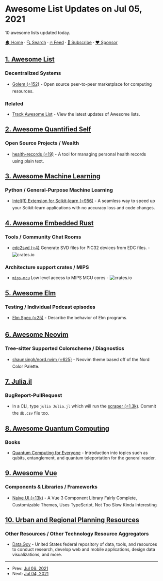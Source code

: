 # Awesome List Updates on Jul 05, 2021

10 awesome lists updated today.

[🏠 Home](/README.md) · [🔍 Search](https://www.trackawesomelist.com/search/) · [🔥 Feed](https://www.trackawesomelist.com/rss.xml) · [📮 Subscribe](https://trackawesomelist.us17.list-manage.com/subscribe?u=d2f0117aa829c83a63ec63c2f&id=36a103854c) · [❤️  Sponsor](https://github.com/sponsors/theowenyoung)



## [1. Awesome List](/content/sindresorhus/awesome/README.md)

### Decentralized Systems

*   [Golem (⭐152)](https://github.com/golemfactory/awesome-golem#readme) - Open source peer-to-peer marketplace for computing resources.

### Related

*   [Track Awesome List](https://www.trackawesomelist.com) - View the latest updates of Awesome lists.

## [2. Awesome Quantified Self](/content/woop/awesome-quantified-self/README.md)

### Open Source Projects / Wealth

*   [health-records (⭐19)](https://github.com/pacogomez/health-records) - A tool for managing personal health records using plain text.

## [3. Awesome Machine Learning](/content/josephmisiti/awesome-machine-learning/README.md)

### Python / General-Purpose Machine Learning

*   [Intel(R) Extension for Scikit-learn (⭐956)](https://github.com/intel/scikit-learn-intelex) - A seamless way to speed up your Scikit-learn applications with no accuracy loss and code changes.

## [4. Awesome Embedded Rust](/content/rust-embedded/awesome-embedded-rust/README.md)

### Tools / Community Chat Rooms

*   [edc2svd (⭐4)](https://github.com/kiffie/edc2svd) Generate SVD files for PIC32 devices from EDC files. - ![crates.io](https://img.shields.io/crates/v/edc2svd.svg)

### Architecture support crates / MIPS

*   [`mips-mcu`](https://github.com/kiffie/pic32-rs/tree/master/mips-mcu) Low level access to MIPS MCU cores - ![crates.io](https://img.shields.io/crates/v/mips-mcu.svg)

## [5. Awesome Elm](/content/sporto/awesome-elm/README.md)

### Testing / Individual Podcast episodes

*   [Elm Spec (⭐25)](https://github.com/brian-watkins/elm-spec) - Describe the behavior of Elm programs.

## [6. Awesome Neovim](/content/rockerBOO/awesome-neovim/README.md)

### Tree-sitter Supported Colorscheme / Diagnostics

*   [shaunsingh/nord.nvim (⭐625)](https://github.com/shaunsingh/nord.nvim) - Neovim theme based off of the Nord Color Palette.

## [7. Julia.jl](/content/svaksha/Julia.jl/README.md)

### BugReport-PullRequest

*   In a CLI, type `julia Julia.jl` which will run the [scraper (⭐1.3k)](https://github.com/svaksha/Julia.jl/blob/master/src/scrape.jl). Commit the `db.csv` file too.

## [8. Awesome Quantum Computing](/content/desireevl/awesome-quantum-computing/README.md)

### Books

*   [Quantum Computing for Everyone](https://www.amazon.com/Quantum-Computing-Everyone-Mit-Press/dp/0262539535) - Introduction into topics such as qubits, entanglement, and quantum teleportation for the general reader.

## [9. Awesome Vue](/content/vuejs/awesome-vue/README.md)

### Components & Libraries / Frameworks

*   [Naive UI (⭐13k)](https://github.com/TuSimple/naive-ui) - A Vue 3 Component Library Fairly Complete, Customizable Themes, Uses TypeScript, Not Too Slow Kinda Interesting

## [10. Urban and Regional Planning Resources](/content/APA-Technology-Division/urban-and-regional-planning-resources/README.md)

### Other Resources / Other Technology Resource Aggregators

*   [Data.Gov](https://www.data.gov/) - United States federal repository of data, tools, and resources to conduct research, develop web and mobile applications, design data visualizations, and more.

---

- Prev: [Jul 06, 2021](/content/2021/07/06/README.md)
- Next: [Jul 04, 2021](/content/2021/07/04/README.md)